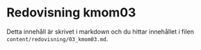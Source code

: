 ---
---
Redovisning kmom03
=========================

Detta innehåll är skrivet i markdown och du hittar innehållet i filen `content/redovisning/03_kmom03.md`.


<!-- http://www.student.bth.se/~ylwr15/dbwebb-kurser/oophp/me/kmom03 -->
